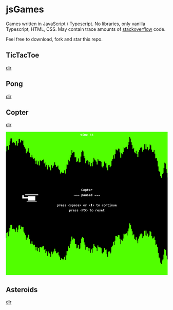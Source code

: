 # jsGames
Games written in JavaScript / Typescript. No libraries, only vanilla Typescript, HTML, CSS. May contain trace amounts of [stackoverflow](https://stackoverflow.com) code.

Feel free to download, fork and star this repo.


## TicTacToe
[dir](./tictactoe/)


## Pong
[dir](./pong/)


## Copter
[dir](./copter/)

![](copter/img.png?raw=true "Copter")


## Asteroids
[dir](./asteroids/)
